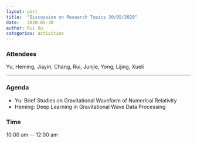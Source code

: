 ```yaml
---
layout: post
title:  "Discussion on Research Topics 30/05/2020"
date:   2020-05-30
author: Rui Xu
categories: activities
---
```



### Attendees

Yu, Heming, Jiayin, Chang, Rui, Junjie, Yong, Lijing, Xueli

---

### Agenda

- Yu: Brief Studies on Gravitational Waveform of Numerical Relativity
- Heming: Deep Learning in Gravitational Wave Data Processing



### Time

10:00 am -- 12:00 am
